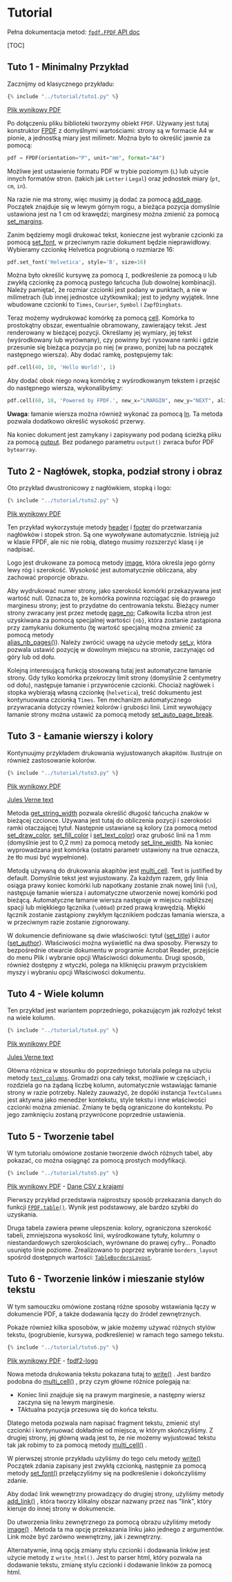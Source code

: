 # Tutorial #

Pełna dokumentacja metod: [`fpdf.FPDF` API doc](https://py-pdf.github.io/fpdf2/fpdf/fpdf.html#fpdf.fpdf.FPDF)

[TOC]

## Tuto 1 - Minimalny Przykład ##

Zacznijmy od klasycznego przykładu:

```python
{% include "../tutorial/tuto1.py" %}
```

[Plik wynikowy PDF](https://github.com/py-pdf/fpdf2/raw/master/tutorial/tuto1.pdf)

Po dołączeniu pliku biblioteki tworzymy obiekt `FPDF`. Używany jest tutaj konstruktor [FPDF](fpdf/fpdf.html#fpdf.fpdf.FPDF) z domyślnymi wartościami: 
strony są w formacie A4 w pionie, a jednostką miary jest milimetr.
Można było to określić jawnie za pomocą:

```python
pdf = FPDF(orientation="P", unit="mm", format="A4")
```

Możliwe jest ustawienie formatu PDF w trybie poziomym (`L`) lub użycie innych formatów stron.
(takich jak `Letter` i `Legal`) oraz jednostek miary (`pt`, `cm`, `in`).

Na razie nie ma strony, więc musimy ją dodać za pomocą 
[add_page](fpdf/fpdf.html#fpdf.fpdf.FPDF.add_page). Początek znajduje się w lewym górnym rogu, a bieżąca pozycja domyślnie ustawiona jest na 1 cm od krawędzi; marginesy można zmienić za pomocą [set_margins](fpdf/fpdf.html#fpdf.fpdf.FPDF.set_margins).

Zanim będziemy mogli drukować tekst, konieczne jest wybranie czcionki za pomocą 
[set_font](fpdf/fpdf.html#fpdf.fpdf.FPDF.set_font), w przeciwnym razie dokument będzie nieprawidłowy. Wybieramy czcionkę Helvetica pogrubioną o rozmiarze 16:

```python
pdf.set_font('Helvetica', style='B', size=16)
```

Można było określić kursywę za pomocą `I`, podkreślenie za pomocą `U` lub zwykłą czcionkę za pomocą pustego łańcucha (lub dowolnej kombinacji). Należy pamiętać, że rozmiar czcionki jest podany w punktach, a nie w milimetrach (lub innej jednostce użytkownika); jest to jedyny wyjątek. Inne wbudowane czcionki to `Times`, `Courier`, `Symbol` i `ZapfDingbats`.

Teraz możemy wydrukować komórkę za pomocą [cell](fpdf/fpdf.html#fpdf.fpdf.FPDF.cell). Komórka to prostokątny obszar, ewentualnie obramowany, zawierający tekst. Jest renderowany w bieżącej pozycji. Określamy jej wymiary, jej tekst (wyśrodkowany lub wyrównany), czy powinny być rysowane ramki i gdzie przesunie się bieżąca pozycja po niej (w prawo, poniżej lub na początek następnego wiersza). Aby dodać ramkę, postępujemy tak:

```python
pdf.cell(40, 10, 'Hello World!', 1)
```

Aby dodać obok niego nową komórkę z wyśrodkowanym tekstem i przejść do następnego wiersza, wykonalibyśmy:

```python
pdf.cell(60, 10, 'Powered by FPDF.', new_x="LMARGIN", new_y="NEXT", align='C')
```

**Uwaga**: łamanie wiersza można również wykonać za pomocą [ln](fpdf/fpdf.html#fpdf.fpdf.FPDF.ln). Ta metoda pozwala dodatkowo określić wysokość przerwy.

Na koniec dokument jest zamykany i zapisywany pod podaną ścieżką pliku za pomocą 
[output](fpdf/fpdf.html#fpdf.fpdf.FPDF.output). Bez podanego parametru `output()`
zwraca bufor PDF `bytearray`.

## Tuto 2 - Nagłówek, stopka, podział strony i obraz ##

Oto przykład dwustronicowy z nagłówkiem, stopką i logo:

```python
{% include "../tutorial/tuto2.py" %}
```

[Plik wynikowy PDF](https://github.com/py-pdf/fpdf2/raw/master/tutorial/tuto2.pdf)

Ten przykład wykorzystuje metody [header](fpdf/fpdf.html#fpdf.fpdf.FPDF.header) i 
[footer](fpdf/fpdf.html#fpdf.fpdf.FPDF.footer) do przetwarzania nagłówków i stopek stron. Są one wywoływane automatycznie. Istnieją już w klasie FPDF, ale nic nie robią, dlatego musimy rozszerzyć klasę i je nadpisać.

Logo jest drukowane za pomocą metody [image](fpdf/fpdf.html#fpdf.fpdf.FPDF.image), która określa jego górny lewy róg i szerokość. Wysokość jest automatycznie obliczana, aby zachować proporcje obrazu.

Aby wydrukować numer strony, jako szerokość komórki przekazywana jest wartość null. Oznacza to, że komórka powinna rozciągać się do prawego marginesu strony; jest to przydatne do centrowania tekstu. Bieżący numer strony zwracany jest przez metodę [page_no](fpdf/fpdf.html#fpdf.fpdf.FPDF.page_no); Całkowita liczba stron jest uzyskiwana za pomocą specjalnej wartości `{nb}`, która zostanie zastąpiona przy zamykaniu dokumentu (tę wartość specjalną można zmienić za pomocą metody  
[alias_nb_pages()](fpdf/fpdf.html#fpdf.fpdf.FPDF.alias_nb_pages)).
Należy zwrócić uwagę na użycie metody [set_y](fpdf/fpdf.html#fpdf.fpdf.FPDF.set_y), która pozwala ustawić pozycję w dowolnym miejscu na stronie, zaczynając od góry lub od dołu.

Kolejną interesującą funkcją stosowaną tutaj jest automatyczne łamanie strony. Gdy tylko komórka przekroczy limit strony (domyślnie 2 centymetry od dołu), następuje łamanie i przywrócenie czcionki. Chociaż nagłówek i stopka wybierają własną czcionkę (`helvetica`), treść dokumentu jest kontynuowana czcionką `Times`.
Ten mechanizm automatycznego przywracania dotyczy również kolorów i grubości linii. 
Limit wywołujący łamanie strony można ustawić za pomocą metody 
[set_auto_page_break](fpdf/fpdf.html#fpdf.fpdf.FPDF.set_auto_page_break).


## Tuto 3 - Łamanie wierszy i kolory ##

Kontynuujmy przykładem drukowania wyjustowanych akapitów.
Ilustruje on również zastosowanie kolorów.

```python
{% include "../tutorial/tuto3.py" %}
```

[Plik wynikowy PDF](https://github.com/py-pdf/fpdf2/raw/master/tutorial/tuto3.pdf)

[Jules Verne text](https://github.com/py-pdf/fpdf2/raw/master/tutorial/20k_c1.txt)

Metoda [get_string_width](fpdf/fpdf.html#fpdf.fpdf.FPDF.get_string_width) pozwala określić długość łańcucha znaków w bieżącej czcionce. Używana jest tutaj do obliczenia pozycji i szerokości ramki otaczającej tytuł. Następnie ustawiane są kolory (za pomocą metod [set_draw_color](fpdf/fpdf.html#fpdf.fpdf.FPDF.set_draw_color),
[set_fill_color](fpdf/fpdf.html#fpdf.fpdf.FPDF.set_fill_color) i
[set_text_color](fpdf/fpdf.html#fpdf.fpdf.FPDF.set_text_color)) oraz grubość linii na 1 mm (domyślnie jest to 0,2 mm) za pomocą metody
[set_line_width](fpdf/fpdf.html#fpdf.fpdf.FPDF.set_line_width). Na koniec wyprowadzana jest komórka (ostatni parametr ustawiony na true oznacza, że tło musi być wypełnione).

Metodą używaną do drukowania akapitów jest [multi_cell](fpdf/fpdf.html#fpdf.fpdf.FPDF.multi_cell). Text is justified by default.
Domyślnie tekst jest wyjustowany. Za każdym razem, gdy linia osiąga prawy koniec komórki lub napotkany zostanie znak nowej linii (`\n`),
następuje łamanie wiersza i automatyczne utworzenie nowej komórki pod bieżącą.
Automatyczne łamanie wiersza następuje w miejscu najbliższej spacji lub miękkiego łącznika (`\u00ad`) przed prawą krawędzią.
Miękki łącznik zostanie zastąpiony zwykłym łącznikiem podczas łamania wiersza, a w przeciwnym razie zostanie zignorowany.

W dokumencie definiowane są dwie właściwości: tytuł
([set_title](fpdf/fpdf.html#fpdf.fpdf.FPDF.set_title))  i autor 
([set_author](fpdf/fpdf.html#fpdf.fpdf.FPDF.set_author)). Właściwości można wyświetlić na dwa sposoby. Pierwszy to bezpośrednie otwarcie dokumentu w programie Acrobat Reader, przejście do menu Plik i wybranie opcji Właściwości dokumentu. Drugi sposób, również dostępny z wtyczki, polega na kliknięciu prawym przyciskiem myszy i wybraniu opcji Właściwości dokumentu.

## Tuto 4 - Wiele kolumn ##

Ten przykład jest wariantem poprzedniego, pokazującym jak rozłożyć tekst na wiele kolumn.

```python
{% include "../tutorial/tuto4.py" %}
```

[Plik wynikowy PDF](https://github.com/py-pdf/fpdf2/raw/master/tutorial/tuto4.pdf)

[Jules Verne text](https://github.com/py-pdf/fpdf2/raw/master/tutorial/20k_c1.txt)

Główna różnica w stosunku do poprzedniego tutoriala polega na użyciu metody 
[`text_columns`](fpdf/fpdf.html#fpdf.fpdf.FPDF.text_column). 
Gromadzi ona cały tekst, możliwie w częściach, i rozdziela go na żądaną liczbę kolumn, automatycznie wstawiając łamanie strony w razie potrzeby. Należy zauważyć, że dopóki instancja `TextColumns` jest aktywna jako menedżer kontekstu, style tekstu i inne właściwości czcionki można zmieniać. Zmiany te będą ograniczone do kontekstu. Po jego zamknięciu zostaną przywrócone poprzednie ustawienia.


## Tuto 5 - Tworzenie tabel ##

W tym tutorialu omówione zostanie tworzenie dwóch różnych tabel,
aby pokazać, co można osiągnąć za pomocą prostych modyfikacji.

```python
{% include "../tutorial/tuto5.py" %}
```

[Plik wynikowy PDF](https://github.com/py-pdf/fpdf2/raw/master/tutorial/tuto5.pdf) -
[Dane CSV z krajami](https://github.com/py-pdf/fpdf2/raw/master/tutorial/countries.txt)

Pierwszy przykład przedstawia najprostszy sposób przekazania danych do funkcji [`FPDF.table()`](https://py-pdf.github.io/fpdf2/Tables.html). Wynik jest podstawowy, ale bardzo szybki do uzyskania.

Druga tabela zawiera pewne ulepszenia: kolory, ograniczona szerokość tabeli, zmniejszona wysokość linii,
 wyśrodkowane tytuły, kolumny o niestandardowych szerokościach, wyrównane do prawej cyfry...
 Ponadto usunięto linie poziome.
 Zrealizowano to poprzez wybranie `borders_layout` spośród dostępnych wartości:
 [`TableBordersLayout`](https://py-pdf.github.io/fpdf2/fpdf/enums.html#fpdf.enums.TableBordersLayout).

## Tuto 6 - Tworzenie linków i mieszanie stylów tekstu ##

W tym samouczku omówione zostaną różne sposoby wstawiania łączy w dokumencie PDF,
 a także dodawania łączy do źródeł zewnętrznych.

Pokaże również kilka sposobów, w jakie możemy używać różnych stylów tekstu,
 (pogrubienie, kursywa, podkreślenie) w ramach tego samego tekstu.

```python
{% include "../tutorial/tuto6.py" %}
```

[Plik wynikowy PDF](https://github.com/py-pdf/fpdf2/raw/master/tutorial/tuto6.pdf) -
[fpdf2-logo](https://raw.githubusercontent.com/py-pdf/fpdf2/master/docs/fpdf2-logo.png)

Nowa metoda drukowania tekstu pokazana tutaj to
 [write()](https://py-pdf.github.io/fpdf2/fpdf/fpdf.html#fpdf.fpdf.FPDF.write)
. Jest bardzo podobna do
 [multi_cell()](https://py-pdf.github.io/fpdf2/fpdf/fpdf.html#fpdf.fpdf.FPDF.multi_cell)
 , przy czym główne różnice polegają na:

- Koniec linii znajduje się na prawym marginesie, a następny wiersz zaczyna się na lewym marginesie.
- TAktualna pozycja przesuwa się do końca tekstu.

Dlatego metoda pozwala nam napisać fragment tekstu, zmienić styl czcionki i kontynuować
dokładnie od miejsca, w którym skończyliśmy. Z drugiej strony, jej główną wadą jest to, że
nie możemy wyjustować tekstu tak jak robimy to za pomocą metody
 [multi_cell()](https://py-pdf.github.io/fpdf2/fpdf/fpdf.html#fpdf.fpdf.FPDF.multi_cell)
.

W pierwszej stronie przykładu użyliśmy do tego celu metody
 [write()](https://py-pdf.github.io/fpdf2/fpdf/fpdf.html#fpdf.fpdf.FPDF.write)
Początek zdania zapisany jest zwykłą czcionką, następnie za pomocą metody 
 [set_font()](https://py-pdf.github.io/fpdf2/fpdf/fpdf.html#fpdf.fpdf.FPDF.set_font)
 przełączyliśmy się na podkreślenie i dokończyliśmy zdanie.

Aby dodać link wewnętrzny prowadzący do drugiej strony, użyliśmy metody 
 [add_link()](https://py-pdf.github.io/fpdf2/fpdf/fpdf.html#fpdf.fpdf.FPDF.add_link)
, która tworzy klikalny obszar nazwany przez nas "link", który kieruje do innej strony w dokumencie.

Do utworzenia linku zewnętrznego za pomocą obrazu użyliśmy metody 
 [image()](https://py-pdf.github.io/fpdf2/fpdf/fpdf.html#fpdf.fpdf.FPDF.image)
. Metoda ta ma opcję przekazania linku jako jednego z argumentów. Link może być zarówno wewnętrzny, jak i zewnętrzny.

Alternatywnie, inną opcją zmiany stylu czcionki i dodawania linków jest użycie metody z `write_html()`. Jest to parser html, który pozwala na dodawanie tekstu, zmianę stylu czcionki i dodawanie linków za pomocą html.
